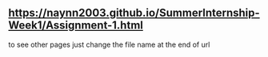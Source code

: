 ## https://naynn2003.github.io/SummerInternship-Week1/Assignment-1.html
to see other pages just change the file name at the end of url
